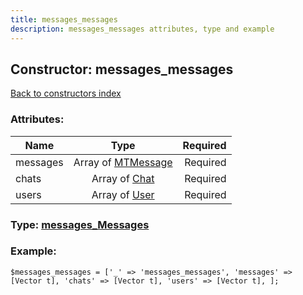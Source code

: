 ```yaml
---
title: messages_messages
description: messages_messages attributes, type and example
---
```

## Constructor: messages\_messages  
[Back to constructors index](index.md)



### Attributes:

| Name     |    Type       | Required |
|----------|:-------------:|---------:|
|messages|Array of [MTMessage](../types/MTMessage.md) | Required|
|chats|Array of [Chat](../types/Chat.md) | Required|
|users|Array of [User](../types/User.md) | Required|



### Type: [messages\_Messages](../types/messages_Messages.md)


### Example:

```
$messages_messages = ['_' => 'messages_messages', 'messages' => [Vector t], 'chats' => [Vector t], 'users' => [Vector t], ];
```